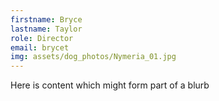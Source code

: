 ```yaml
---
firstname: Bryce 
lastname: Taylor
role: Director
email: brycet
img: assets/dog_photos/Nymeria_01.jpg
---
```

Here is content which might form part of a blurb
